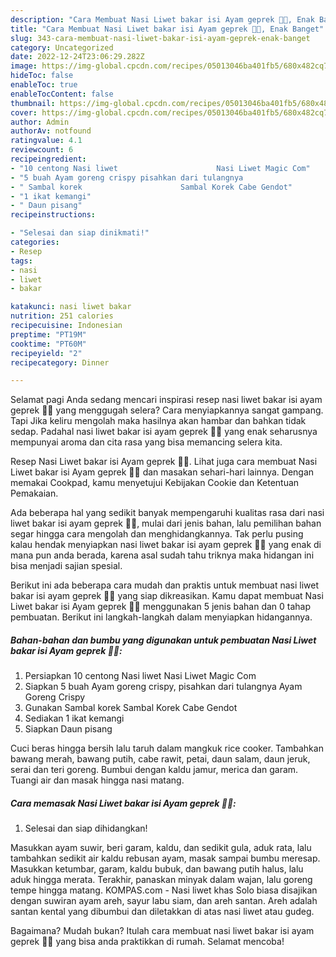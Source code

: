 ```yaml
---
description: "Cara Membuat Nasi Liwet bakar isi Ayam geprek 🍚🍗, Enak Banget"
title: "Cara Membuat Nasi Liwet bakar isi Ayam geprek 🍚🍗, Enak Banget"
slug: 343-cara-membuat-nasi-liwet-bakar-isi-ayam-geprek-enak-banget
category: Uncategorized
date: 2022-12-24T23:06:29.282Z
image: https://img-global.cpcdn.com/recipes/05013046ba401fb5/680x482cq70/nasi-liwet-bakar-isi-ayam-geprek-foto-resep-utama.jpg
hideToc: false
enableToc: true
enableTocContent: false
thumbnail: https://img-global.cpcdn.com/recipes/05013046ba401fb5/680x482cq70/nasi-liwet-bakar-isi-ayam-geprek-foto-resep-utama.jpg
cover: https://img-global.cpcdn.com/recipes/05013046ba401fb5/680x482cq70/nasi-liwet-bakar-isi-ayam-geprek-foto-resep-utama.jpg
author: Admin
authorAv: notfound
ratingvalue: 4.1
reviewcount: 6
recipeingredient:
- "10 centong Nasi liwet                      Nasi Liwet Magic Com"
- "5 buah Ayam goreng crispy pisahkan dari tulangnya                      Ayam Goreng Crispy"
- " Sambal korek                      Sambal Korek Cabe Gendot"
- "1 ikat kemangi"
- " Daun pisang"
recipeinstructions:

- "Selesai dan siap dinikmati!"
categories:
- Resep
tags:
- nasi
- liwet
- bakar

katakunci: nasi liwet bakar 
nutrition: 251 calories
recipecuisine: Indonesian
preptime: "PT19M"
cooktime: "PT60M"
recipeyield: "2"
recipecategory: Dinner

---
```



Selamat pagi Anda sedang mencari inspirasi resep nasi liwet bakar isi ayam geprek 🍚🍗 yang menggugah selera? Cara menyiapkannya sangat gampang. Tapi Jika keliru mengolah maka hasilnya akan hambar dan bahkan tidak sedap. Padahal nasi liwet bakar isi ayam geprek 🍚🍗 yang enak seharusnya mempunyai aroma dan cita rasa yang bisa memancing selera kita.


Resep Nasi Liwet bakar isi Ayam geprek 🍚🍗. Lihat juga cara membuat Nasi Liwet bakar isi Ayam geprek 🍚🍗 dan masakan sehari-hari lainnya. Dengan memakai Cookpad, kamu menyetujui Kebijakan Cookie dan Ketentuan Pemakaian.

Ada beberapa hal yang sedikit banyak mempengaruhi kualitas rasa dari nasi liwet bakar isi ayam geprek 🍚🍗, mulai dari jenis bahan, lalu pemilihan bahan segar hingga cara mengolah dan menghidangkannya. Tak perlu pusing kalau hendak menyiapkan nasi liwet bakar isi ayam geprek 🍚🍗 yang enak di mana pun anda berada, karena asal sudah tahu triknya maka hidangan ini bisa menjadi sajian spesial.


Berikut ini ada beberapa cara mudah dan praktis untuk membuat nasi liwet bakar isi ayam geprek 🍚🍗 yang siap dikreasikan. Kamu dapat membuat Nasi Liwet bakar isi Ayam geprek 🍚🍗 menggunakan 5 jenis bahan dan 0 tahap pembuatan. Berikut ini langkah-langkah dalam menyiapkan hidangannya.

<!--inarticleads1-->

##### Bahan-bahan dan bumbu yang digunakan untuk pembuatan Nasi Liwet bakar isi Ayam geprek 🍚🍗:

1. Persiapkan 10 centong Nasi liwet                      Nasi Liwet Magic Com
1. Siapkan 5 buah Ayam goreng crispy, pisahkan dari tulangnya                      Ayam Goreng Crispy
1. Gunakan  Sambal korek                      Sambal Korek Cabe Gendot
1. Sediakan 1 ikat kemangi
1. Siapkan  Daun pisang


Cuci beras hingga bersih lalu taruh dalam mangkuk rice cooker. Tambahkan bawang merah, bawang putih, cabe rawit, petai, daun salam, daun jeruk, serai dan teri goreng. Bumbui dengan kaldu jamur, merica dan garam. Tuangi air dan masak hingga nasi matang. 

<!--inarticleads2-->

##### Cara memasak Nasi Liwet bakar isi Ayam geprek 🍚🍗:


1. Selesai dan siap dihidangkan!

Masukkan ayam suwir, beri garam, kaldu, dan sedikit gula, aduk rata, lalu tambahkan sedikit air kaldu rebusan ayam, masak sampai bumbu meresap. Masukkan ketumbar, garam, kaldu bubuk, dan bawang putih halus, lalu aduk hingga merata. Terakhir, panaskan minyak dalam wajan, lalu goreng tempe hingga matang. KOMPAS.com - Nasi liwet khas Solo biasa disajikan dengan suwiran ayam areh, sayur labu siam, dan areh santan. Areh adalah santan kental yang dibumbui dan diletakkan di atas nasi liwet atau gudeg. 

Bagaimana? Mudah bukan? Itulah cara membuat nasi liwet bakar isi ayam geprek 🍚🍗 yang bisa anda praktikkan di rumah. Selamat mencoba!
